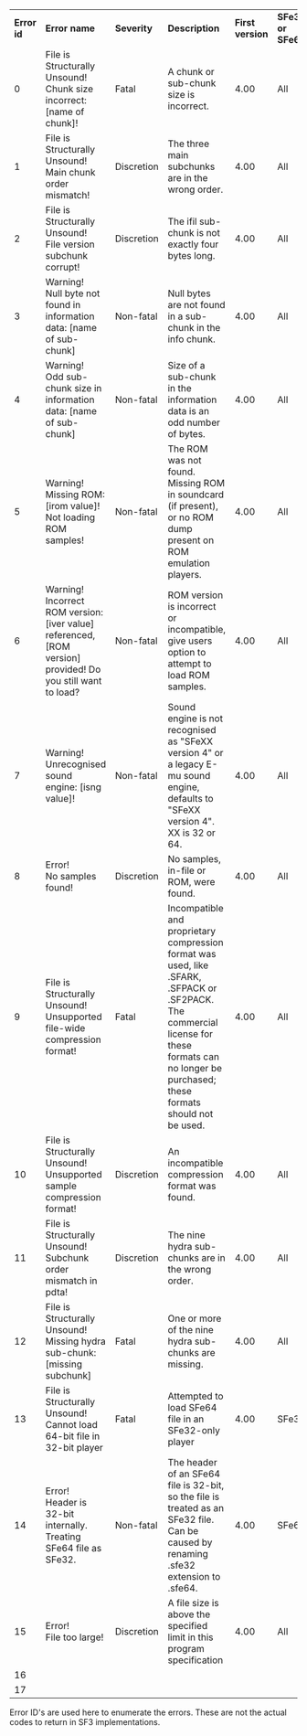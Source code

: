 |     |     |     |     |     |     |
| --- | --- | --- | --- | --- | --- |
| **Error id** | **Error name** | **Severity** | **Description** | **First version** | **SFe32 or SFe64** |
| 0   | File is Structurally Unsound!  <br>Chunk size incorrect: \[name of chunk\]! | Fatal | A chunk or sub-chunk size is incorrect. | 4.00 | All |
| 1   | File is Structurally Unsound!  <br>Main chunk order mismatch! | Discretion | The three main subchunks are in the wrong order. | 4.00 | All |
| 2   | File is Structurally Unsound!  <br>File version subchunk corrupt! | Discretion | The ifil sub-chunk is not exactly four bytes long. | 4.00 | All |
| 3   | Warning!  <br>Null byte not found in information data: \[name of sub-chunk\] | Non-fatal | Null bytes are not found in a sub-chunk in the info chunk. | 4.00 | All |
| 4   | Warning!  <br>Odd sub-chunk size in information data: \[name of sub-chunk\] | Non-fatal | Size of a sub-chunk in the information data is an odd number of bytes. | 4.00 | All |
| 5   | Warning!  <br>Missing ROM: \[irom value\]! Not loading ROM samples! | Non-fatal | The ROM was not found. Missing ROM in soundcard (if present), or no ROM dump present on ROM emulation players. | 4.00 | All |
| 6   | Warning!  <br>Incorrect ROM version: \[iver value\] referenced, \[ROM version\] provided! Do you still want to load? | Non-fatal | ROM version is incorrect or incompatible, give users option to attempt to load ROM samples. | 4.00 | All |
| 7   | Warning!  <br>Unrecognised sound engine: \[isng value\]! | Non-fatal | Sound engine is not recognised as "SFeXX version 4" or a legacy E-mu sound engine, defaults to "SFeXX version 4".  <br>XX is 32 or 64. | 4.00 | All |
| 8   | Error!  <br>No samples found! | Discretion | No samples, in-file or ROM, were found. | 4.00 | All |
| 9   | File is Structurally Unsound!  <br>Unsupported file-wide compression format! | Fatal | Incompatible and proprietary compression format was used, like .SFARK, .SFPACK or .SF2PACK. The commercial license for these formats can no longer be purchased; these formats should not be used. | 4.00 | All |
| 10  | File is Structurally Unsound!  <br>Unsupported sample compression format! | Discretion | An incompatible compression format was found. | 4.00 | All |
| 11  | File is Structurally Unsound!  <br>Subchunk order mismatch in pdta! | Discretion | The nine hydra sub-chunks are in the wrong order. | 4.00 | All |
| 12  | File is Structurally Unsound!  <br>Missing hydra sub-chunk: \[missing subchunk\] | Fatal | One or more of the nine hydra sub-chunks are missing. | 4.00 | All |
| 13  | File is Structurally Unsound!  <br>Cannot load 64-bit file in 32-bit player | Fatal | Attempted to load SFe64 file in an SFe32-only player | 4.00 | SFe32 |
| 14  | Error!  <br>Header is 32-bit internally. Treating SFe64 file as SFe32. | Non-fatal | The header of an SFe64 file is 32-bit, so the file is treated as an SFe32 file. Can be caused by renaming .sfe32 extension to .sfe64. | 4.00 | SFe64 |
| 15  | Error!  <br>File too large! | Discretion | A file size is above the specified limit in this program specification | 4.00 | All |
| 16  |     |     |     |     |     |
| 17  |     |     |     |     |     |

Error ID's are used here to enumerate the errors. These are not the actual codes to return in SF3 implementations.
